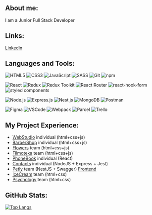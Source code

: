 ## About me:

I am a Junior Full Stack Developer

## Links:

[Linkedin](https://www.linkedin.com/in/veronika-kravchenko-b02764251?lipi=urn%3Ali%3Apage%3Ad_flagship3_profile_view_base_contact_details%3B9ULfCbhvQHSc9B7ZSCAn6A%3D%3D)

## Languages and Tools:

![HTML5](https://img.shields.io/badge/HTML5-%23E34F26.svg?style=for-the-badge&logo=html5&logoColor=white)
![CSS3](https://img.shields.io/badge/CSS3-blue?style=for-the-badge&logo=css3&logoColor=white)
![JavaScript](https://img.shields.io/badge/JavaScript-yellow?style=for-the-badge&logo=javascript&logoColor=white)
![SASS](https://img.shields.io/badge/SASS-ff69b4?style=for-the-badge&logo=sass&logoColor=white)
![Git](https://img.shields.io/badge/Git-f14e32?style=for-the-badge&logo=git&logoColor=white)
![npm](https://img.shields.io/badge/npm-%2320232a.svg?style=for-the-badge&logo=npm&logoColor=white)

![React](https://img.shields.io/badge/React-blue?style=for-the-badge&logo=react&logoColor=white)
![Redux](https://img.shields.io/badge/Redux-purple?style=for-the-badge&logo=redux&logoColor=white)
![Redux Toolkit](https://img.shields.io/badge/Redux_Toolkit-purple?style=for-the-badge&logo=redux&logoColor=white)
![React Router](https://img.shields.io/badge/React--Router-grey?style=for-the-badge&logo=react-router&logoColor=white)
![react-hook-form](https://img.shields.io/badge/react--hook--form-EC5990?style=for-the-badge&logo=react-hook-form&logoColor=white)
![styled components](https://img.shields.io/badge/styled--components-0066B8?style=for-the-badge&logo=styled-components&logoColor=white)

![Node.js](https://img.shields.io/badge/Node.js-green?style=for-the-badge&logo=node.js&logoColor=white)
![Express.js](https://img.shields.io/badge/Express.js-lightgrey?style=for-the-badge&logo=express&logoColor=white)
![Nest.js](https://img.shields.io/badge/Nest.js-red?style=for-the-badge&logo=nestjs&logoColor=white)
![MongoDB](https://img.shields.io/badge/MongoDB-green?style=for-the-badge&logo=mongodb&logoColor=white)
![Postman](https://img.shields.io/badge/Postman-orange?style=for-the-badge&logo=postman&logoColor=white)

![Figma](https://img.shields.io/badge/Figma-purple?style=for-the-badge&logo=figma&logoColor=white)
![VSCode](https://img.shields.io/badge/VSCode-blue?style=for-the-badge&logo=visual-studio-code&logoColor=white)
![Webpack](https://img.shields.io/badge/Webpack-2b3a42?style=for-the-badge&logo=webpack&logoColor=white)
![Parcel](https://img.shields.io/badge/Parcel-F33E34?style=for-the-badge&logo=parcel&logoColor=white)
![Trello](https://img.shields.io/badge/Trello-skyblue?style=for-the-badge&logo=trello&logoColor=white)

## My Project Experience:

- [WebStudio](https://github.com/Veronika-chenko/webstudio) individual (html+css+js)
- [BarberShop](https://github.com/Veronika-chenko/barbershop) individual (html+css+js)
- [Flowers](https://github.com/VladaBoiko/Flowers) team (html+css+js)
- [Filmoteka](https://github.com/byht1/filmoteka-team-project) team (html+css+js)
- [PhoneBook](https://github.com/Veronika-chenko/phonebook-react-app) individual (React)
- [Contacts](https://github.com/Veronika-chenko/nodejs-course) individual (NodeJS + Express + Jest)
- [Petly](https://github.com/byht1/node-team-project) team (NestJS + Swagger) [Frontend](https://github.com/byht1/react-team-project)
- [IceCream](https://github.com/byht1/team-project) team (html+css)
- [Psychology](https://github.com/VladaBoiko/Psychology) team (html+css)

## GitHub Stats:

[![Top Langs](https://github-readme-stats.vercel.app/api/top-langs/?username=Veronika-chenko&layout=compact&hide=[])](https://github.com/Veronika-chenko)

